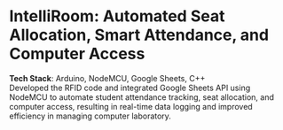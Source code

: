 # IntelliRoom: Automated Seat Allocation, Smart Attendance, and Computer Access

**Tech Stack**: Arduino, NodeMCU, Google Sheets, C++<br>
Developed the RFID code and integrated Google Sheets API using NodeMCU to automate student attendance tracking, seat allocation, and computer access, resulting in real-time data logging and improved efficiency in managing computer laboratory.

